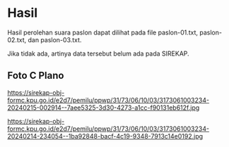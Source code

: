 # Hasil

Hasil perolehan suara paslon dapat dilihat pada file paslon-01.txt, paslon-02.txt, dan paslon-03.txt.

Jika tidak ada, artinya data tersebut belum ada pada SIREKAP.

## Foto C Plano

https://sirekap-obj-formc.kpu.go.id/e2d7/pemilu/ppwp/31/73/06/10/03/3173061003234-20240215-002914--7aee5325-3d30-4273-a1cc-f90131eb612f.jpg

https://sirekap-obj-formc.kpu.go.id/e2d7/pemilu/ppwp/31/73/06/10/03/3173061003234-20240214-234054--1ba92848-bacf-4c19-9348-7913c14e0192.jpg
